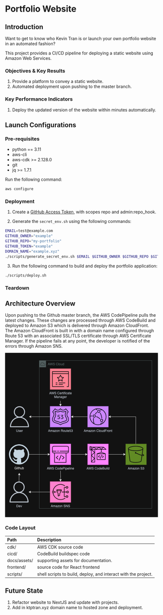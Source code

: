 # Portfolio Website

## Introduction

Want to get to know who Kevin Tran is or launch your own portfolio website in an automated fashion?

This project provides a CI/CD pipeline for deploying a static website using Amazon Web Services.

### Objectives & Key Results

1. Provide a platform to convey a static website.
2. Automated deployment upon pushing to the master branch.

### Key Performance Indicators

1. Deploy the updated version of the website within minutes automatically.

## Launch Configurations

### Pre-requisites

- python == 3.11
- aws-cli
- aws-cdk >= 2.128.0
- git
- jq >= 1.7.1

Run the following command:

```bash
aws configure
```

### Deployment

1. Create a [GitHub Access Token](https://help.github.com/en/github/authenticating-to-github/creating-a-personal-access-token-for-the-command-line), with scopes repo and admin:repo_hook.

2. Generate the `secret_env.sh` using the following commands:

```bash
EMAIL=test@example.com
GITHUB_OWNER="example"
GITHUB_REPO="my-portfolio"
GITHUB_TOKEN="example"
DOMAIN_NAME="example.xyz"
./scripts/generate_secret_env.sh $EMAIL $GITHUB_OWNER $GITHUB_REPO $GITHUB_TOKEN $DOMAIN_NAME
```

3. Run the following command to build and deploy the portfolio application:

```bash
./scripts/deploy.sh
```

### Teardown

## Architecture Overview

Upon pushing to the Github master branch, the AWS CodePipeline pulls the latest changes. These changes are processed through AWS CodeBuild and deployed to Amazon S3 which is delivered through Amazon CloudFront. The Amazon CloudFront is built in with a domain name configured through Route 53 with an associated SSL/TLS certificate through AWS Certificate Manager. If the pipeline fails at any point, the developer is notified of the errors through Amazon SNS.

![Architecture Diagram](docs/assets/architecture-diagram.png)

### Code Layout

| Path         | Description                                                    |
| :----------- | :------------------------------------------------------------- |
| cdk/         | AWS CDK source code                                            |
| cicd/        | CodeBuild buildspec code                                       |
| docs/assets/ | supporting assets for documentation.                           |
| frontend/    | source code for React frontend                                 |
| scripts/     | shell scripts to build, deploy, and interact with the project. |

## Future State

1. Refactor website to NextJS and update with projects.
2. Add in ktptran.xyz domain name to hosted zone and deployment.
